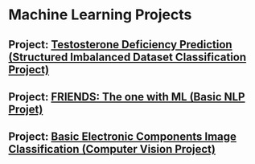# Machine Learning Projects

## Project: [Testosterone Deficiency Prediction (Structured Imbalanced Dataset Classification Project)](https://github.com/Mregojos/TDC-Project)

## Project: [FRIENDS: The one with ML (Basic NLP Projet)](https://github.com/Mregojos/FTOWML-Project)

## Project: [Basic Electronic Components Image Classification (Computer Vision Project)](https://github.com/Mregojos/BECC-Project)

